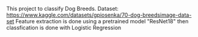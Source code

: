 This project to classify Dog Breeds.
Dataset: https://www.kaggle.com/datasets/gpiosenka/70-dog-breedsimage-data-set
Feature extraction is done using a pretrained model "ResNet18" then classfication is done with Logistic Regression
